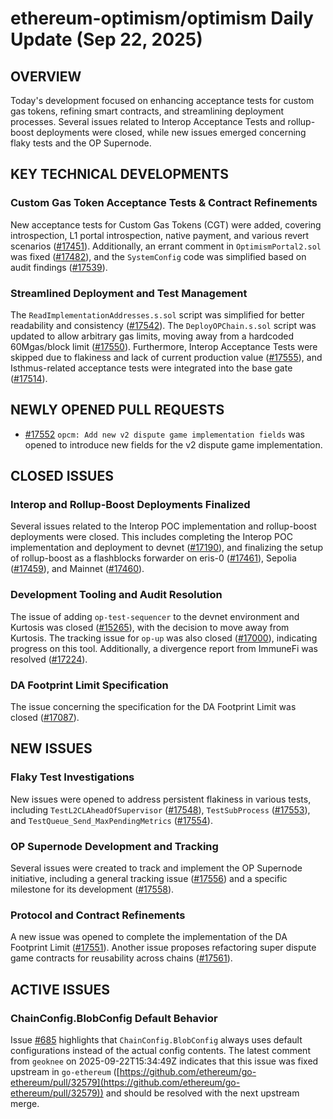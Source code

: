 # ethereum-optimism/optimism Daily Update (Sep 22, 2025)

## OVERVIEW 
Today's development focused on enhancing acceptance tests for custom gas tokens, refining smart contracts, and streamlining deployment processes. Several issues related to Interop Acceptance Tests and rollup-boost deployments were closed, while new issues emerged concerning flaky tests and the OP Supernode.

## KEY TECHNICAL DEVELOPMENTS

### Custom Gas Token Acceptance Tests & Contract Refinements
New acceptance tests for Custom Gas Tokens (CGT) were added, covering introspection, L1 portal introspection, native payment, and various revert scenarios ([#17451](https://github.com/ethereum-optimism/optimism/pull/17451)). Additionally, an errant comment in `OptimismPortal2.sol` was fixed ([#17482](https://github.com/ethereum-optimism/optimism/pull/17482)), and the `SystemConfig` code was simplified based on audit findings ([#17539](https://github.com/ethereum-optimism/optimism/pull/17539)).

### Streamlined Deployment and Test Management
The `ReadImplementationAddresses.s.sol` script was simplified for better readability and consistency ([#17542](https://github.com/ethereum-optimism/optimism/pull/17542)). The `DeployOPChain.s.sol` script was updated to allow arbitrary gas limits, moving away from a hardcoded 60Mgas/block limit ([#17550](https://github.com/ethereum-optimism/optimism/pull/17550)). Furthermore, Interop Acceptance Tests were skipped due to flakiness and lack of current production value ([#17555](https://github.com/ethereum-optimism/optimism/pull/17555)), and Isthmus-related acceptance tests were integrated into the base gate ([#17514](https://github.com/ethereum-optimism/optimism/pull/17514)).

## NEWLY OPENED PULL REQUESTS
- [#17552](https://github.com/ethereum-optimism/optimism/pull/17552) `opcm: Add new v2 dispute game implementation fields` was opened to introduce new fields for the v2 dispute game implementation.

## CLOSED ISSUES

### Interop and Rollup-Boost Deployments Finalized
Several issues related to the Interop POC implementation and rollup-boost deployments were closed. This includes completing the Interop POC implementation and deployment to devnet ([#17190](https://github.com/ethereum-optimism/optimism/issues/17190)), and finalizing the setup of rollup-boost as a flashblocks forwarder on eris-0 ([#17461](https://github.com/ethereum-optimism/optimism/issues/17461)), Sepolia ([#17459](https://github.com/ethereum-optimism/optimism/issues/17459)), and Mainnet ([#17460](https://github.com/ethereum-optimism/optimism/issues/17460)).

### Development Tooling and Audit Resolution
The issue of adding `op-test-sequencer` to the devnet environment and Kurtosis was closed ([#15265](https://github.com/ethereum-optimism/optimism/issues/15265)), with the decision to move away from Kurtosis. The tracking issue for `op-up` was also closed ([#17000](https://github.com/ethereum-optimism/optimism/issues/17000)), indicating progress on this tool. Additionally, a divergence report from ImmuneFi was resolved ([#17224](https://github.com/ethereum-optimism/optimism/issues/17224)).

### DA Footprint Limit Specification
The issue concerning the specification for the DA Footprint Limit was closed ([#17087](https://github.com/ethereum-optimism/optimism/issues/17087)).

## NEW ISSUES

### Flaky Test Investigations
New issues were opened to address persistent flakiness in various tests, including `TestL2CLAheadOfSupervisor` ([#17548](https://github.com/ethereum-optimism/optimism/issues/17548)), `TestSubProcess` ([#17553](https://github.com/ethereum-optimism/optimism/issues/17553)), and `TestQueue_Send_MaxPendingMetrics` ([#17554](https://github.com/ethereum-optimism/optimism/issues/17554)).

### OP Supernode Development and Tracking
Several issues were created to track and implement the OP Supernode initiative, including a general tracking issue ([#17556](https://github.com/ethereum-optimism/optimism/issues/17556)) and a specific milestone for its development ([#17558](https://github.com/ethereum-optimism/optimism/issues/17558)).

### Protocol and Contract Refinements
A new issue was opened to complete the implementation of the DA Footprint Limit ([#17551](https://github.com/ethereum-optimism/optimism/issues/17551)). Another issue proposes refactoring super dispute game contracts for reusability across chains ([#17561](https://github.com/ethereum-optimism/optimism/issues/17561)).

## ACTIVE ISSUES

### ChainConfig.BlobConfig Default Behavior
Issue [#685](https://github.com/ethereum-optimism/optimism/issues/685) highlights that `ChainConfig.BlobConfig` always uses default configurations instead of the actual config contents. The latest comment from `geoknee` on 2025-09-22T15:34:49Z indicates that this issue was fixed upstream in `go-ethereum` ([https://github.com/ethereum/go-ethereum/pull/32579](https://github.com/ethereum/go-ethereum/pull/32579)) and should be resolved with the next upstream merge.
